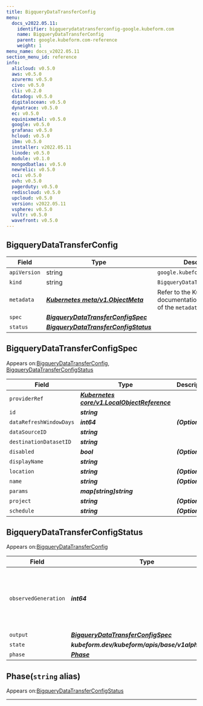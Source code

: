 ```yaml
---
title: BigqueryDataTransferConfig
menu:
  docs_v2022.05.11:
    identifier: bigquerydatatransferconfig-google.kubeform.com
    name: BigqueryDataTransferConfig
    parent: google.kubeform.com-reference
    weight: 1
menu_name: docs_v2022.05.11
section_menu_id: reference
info:
  alicloud: v0.5.0
  aws: v0.5.0
  azurerm: v0.5.0
  civo: v0.5.0
  cli: v0.2.0
  datadog: v0.5.0
  digitalocean: v0.5.0
  dynatrace: v0.5.0
  ec: v0.5.0
  equinixmetal: v0.5.0
  google: v0.5.0
  grafana: v0.5.0
  hcloud: v0.5.0
  ibm: v0.5.0
  installer: v2022.05.11
  linode: v0.5.0
  module: v0.1.0
  mongodbatlas: v0.5.0
  newrelic: v0.5.0
  oci: v0.5.0
  ovh: v0.5.0
  pagerduty: v0.5.0
  rediscloud: v0.5.0
  upcloud: v0.5.0
  version: v2022.05.11
  vsphere: v0.5.0
  vultr: v0.5.0
  wavefront: v0.5.0
---
```


## BigqueryDataTransferConfig
| Field | Type | Description |
| ------ | ----- | ----------- |
| `apiVersion` | string | `google.kubeform.com/v1alpha1` |
|    `kind` | string | `BigqueryDataTransferConfig` |
| `metadata` | ***[Kubernetes meta/v1.ObjectMeta](https://v1-22.docs.kubernetes.io/docs/reference/generated/kubernetes-api/v1.22/#objectmeta-v1-meta)***|Refer to the Kubernetes API documentation for the fields of the `metadata` field.|
| `spec` | ***[BigqueryDataTransferConfigSpec](#bigquerydatatransferconfigspec)***||
| `status` | ***[BigqueryDataTransferConfigStatus](#bigquerydatatransferconfigstatus)***||
## BigqueryDataTransferConfigSpec

Appears on:[BigqueryDataTransferConfig](#bigquerydatatransferconfig), [BigqueryDataTransferConfigStatus](#bigquerydatatransferconfigstatus)

| Field | Type | Description |
| ------ | ----- | ----------- |
| `providerRef` | ***[Kubernetes core/v1.LocalObjectReference](https://v1-22.docs.kubernetes.io/docs/reference/generated/kubernetes-api/v1.22/#localobjectreference-v1-core)***||
| `id` | ***string***||
| `dataRefreshWindowDays` | ***int64***| ***(Optional)*** |
| `dataSourceID` | ***string***||
| `destinationDatasetID` | ***string***||
| `disabled` | ***bool***| ***(Optional)*** |
| `displayName` | ***string***||
| `location` | ***string***| ***(Optional)*** |
| `name` | ***string***| ***(Optional)*** |
| `params` | ***map[string]string***||
| `project` | ***string***| ***(Optional)*** |
| `schedule` | ***string***| ***(Optional)*** |
## BigqueryDataTransferConfigStatus

Appears on:[BigqueryDataTransferConfig](#bigquerydatatransferconfig)

| Field | Type | Description |
| ------ | ----- | ----------- |
| `observedGeneration` | ***int64***| ***(Optional)*** Resource generation, which is updated on mutation by the API Server.|
| `output` | ***[BigqueryDataTransferConfigSpec](#bigquerydatatransferconfigspec)***| ***(Optional)*** |
| `state` | ***kubeform.dev/kubeform/apis/base/v1alpha1.State***| ***(Optional)*** |
| `phase` | ***[Phase](#phase)***| ***(Optional)*** |
## Phase(`string` alias)

Appears on:[BigqueryDataTransferConfigStatus](#bigquerydatatransferconfigstatus)

---
